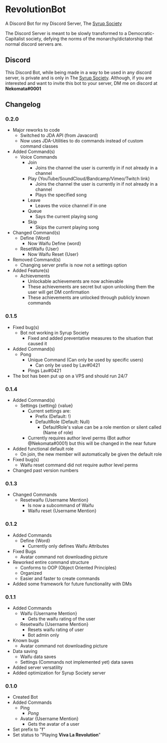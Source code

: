 # RevolutionBot

A Discord Bot for my Discord Server, The [Syrup Society](https://discord.gg/8sq5pgc)

The Discord Server is meant to be slowly transformed to a Democratic-Capitalist society, defying the norms of the monarchy/dictatorship that normal discord servers are.

## Discord

This Discord Bot, while being made in a way to be used in any discord server, is private and is only in The [Syrup Society](https://discord.gg/8sq5pgc).
Although, if you are interested and want to invite this bot to your server, DM me on discord at **Nekomata#0001**

## Changelog

### 0.2.0

* Major reworks to code
	* Switched to JDA API (from Javacord)
	* Now uses JDA-Utilities to do commands instead of custom command classes
* Added Command(s)
	* Voice Commands
		* Join
			* Joins the channel the user is currently in if not already in a channel
		* Play {YouTube/SoundCloud/Bandcamp/Vimeo/Twitch link}
			* Joins the channel the user is currently in if not already in a channel
			* Plays the specified song
		* Leave
			* Leaves the voice channel if in one
		* Queue
			* Says the current playing song
		* Skip
			* Skips the current playing song
* Changed Command(s)
	* Define {Word}
		* Now Waifu Define {word}
	* ResetWaifu {User}
		* Now Waifu Reset {User}
* Removed Command(s)
	* Changing server prefix is now not a settings option
* Added Feature(s)
	* Achievements
		* Unlockable achievements are now achievable
		* These achievements are secret but upon unlocking them the user will get DM confirmation
		* These achievements are unlocked through publicly known commands

### 0.1.5

* Fixed bug(s)
	* Bot not working in Syrup Society
		* Fixed and added preventative measures to the situation that caused it
* Added Command(s)
	* Pong
		* Unique Command (Can only be used by specific users)
			* Can only be used by Lav#0421
		* Pings Lav#0421
* The bot has been put up on a VPS and should run 24/7

### 0.1.4

* Added Command(s)
	* Settings {setting} {value}
		* Current settings are:
			* Prefix (Default: !)
			* DefaultRole (Default: Null)
				* DefaultRole's value can be a role mention or silent called (Name of role)
		* Currently requires author level perms (Bot author @Nekomata#0001) but this will be changed in the near future
* Added functional default role
	* On join, the new member will automatically be given the default role
* Fixed bug(s)
	* Waifu reset command did not require author level perms
* Changed past version numbers


### 0.1.3

* Changed Commands
	* Resetwaifu {Username Mention}
		* Is now a subcommand of Waifu
		* Waifu reset {Username Mention}

### 0.1.2

* Added Commands
  	* Define {Word}
    	* Currently only defines Waifu Attributes
* Fixed Bugs
  	* Avatar command not downloading picture
* Reworked entire command structure
  	* Conforms to OOP (Object Oriented Principles)
  	* Organized
  	* Easier and faster to create commands
* Added some framework for future functionality with DMs

### 0.1.1

* Added Commands
  	* Waifu {Username Mention}
    	* Gets the waifu rating of the user
  	* Resetwaifu {Username Mention}
    	* Resets waifu rating of user
    	* Bot admin only
* Known bugs
  	* Avatar command not downloading picture
* Data saving
  	* Waifu data saves
  	* Settings (Commands not implemented yet) data saves
* Added server versatility
* Added optimization for Syrup Society server

### 0.1.0

* Created Bot
* Added Commands
  	* Ping
    	* *Pong*
  	* Avatar {Username Mention}
    	* Gets the avatar of a user
* Set prefix to "**!**"
* Set status to "Playing **Viva La Revolution**"
